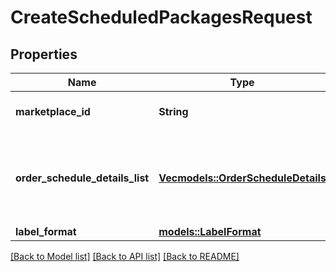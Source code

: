# CreateScheduledPackagesRequest

## Properties

Name | Type | Description | Notes
------------ | ------------- | ------------- | -------------
**marketplace_id** | **String** | A string of up to 255 characters. | 
**order_schedule_details_list** | [**Vec<models::OrderScheduleDetails>**](OrderScheduleDetails.md) | An array allowing users to specify orders to be scheduled. | 
**label_format** | [**models::LabelFormat**](LabelFormat.md) |  | 

[[Back to Model list]](../README.md#documentation-for-models) [[Back to API list]](../README.md#documentation-for-api-endpoints) [[Back to README]](../README.md)


